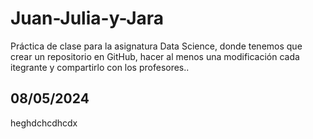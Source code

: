 # Juan-Julia-y-Jara
Práctica de clase para la asignatura Data Science, donde tenemos que crear un repositorio en GitHub, hacer al menos una modificación cada itegrante y compartirlo con los profesores..


## 08/05/2024
heghdchcdhcdx